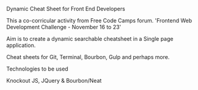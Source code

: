 Dynamic Cheat Sheet for Front End Developers

This a co-corricular activity from Free Code Camps forum. 'Frontend Web Development Challenge - November 16 to 23'

Aim is to create a dynamic searchable cheatsheet in a Single page application.

Cheat sheets for Git, Terminal, Bourbon, Gulp and perhaps more.

Technologies to be used

Knockout JS, JQuery & Bourbon/Neat 

